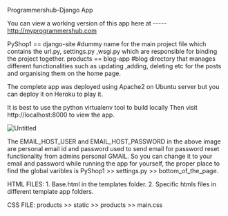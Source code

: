 Programmershub-Django App

You can view a working version of this app here at -----  http://myprogrammershub.com

PyShop1 == django-site     #dummy name for the main project file which contains the url.py, settings.py ,wsgi.py which are responsible for binding the project together.
products == blog-app       #blog directory that manages different functionalities such as updating ,adding, deleting etc for the posts and organising them on the home page.

The complete app was deployed using Apache2 on Ubuntu server but you can deploy it on Heroku to play it.


It is best to use the python virtualenv tool to build locally
Then visit http://localhost:8000 to view the app.

![Untitled](https://user-images.githubusercontent.com/79550971/113526146-12431d80-9576-11eb-9308-8a3ec2526663.png)

The EMAIL_HOST_USER and EMAIL_HOST_PASSWORD in the above image are personal email id and password used to send email for password reset functionality from admins personal GMAIL. So you can change it to your email and password while running the app for yourself, the proper place to find the global varibles is   PyShop1 >> settings.py >> bottom_of_the_page.

HTML FILES: 1. Base.html in the templates folder.
            2. Specific htmls files in  different template app folders.
            
CSS FILE: products >> static >> products >> main.css
